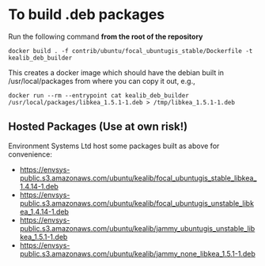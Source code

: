 # To build .deb packages

Run the following command **from the root of the repository**

`docker build . -f contrib/ubuntu/focal_ubuntugis_stable/Dockerfile -t kealib_deb_builder`

This creates a docker image which should have the debian built in /usr/local/packages from where you can copy it out, e.g.,

`docker run --rm --entrypoint cat kealib_deb_builder /usr/local/packages/libkea_1.5.1-1.deb > /tmp/libkea_1.5.1-1.deb`

## Hosted Packages (Use at own risk!)

Environment Systems Ltd host some packages built as above for convenience:

 - https://envsys-public.s3.amazonaws.com/ubuntu/kealib/focal_ubuntugis_stable_libkea_1.4.14-1.deb
 - https://envsys-public.s3.amazonaws.com/ubuntu/kealib/focal_ubuntugis_unstable_libkea_1.4.14-1.deb
 - https://envsys-public.s3.amazonaws.com/ubuntu/kealib/jammy_ubuntugis_unstable_libkea_1.5.1-1.deb
 - https://envsys-public.s3.amazonaws.com/ubuntu/kealib/jammy_none_libkea_1.5.1-1.deb
